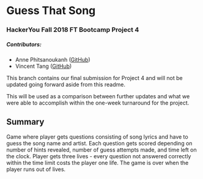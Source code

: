 # Guess That Song
### HackerYou Fall 2018 FT Bootcamp Project 4
##### Contributors:
- Anne Phitsanoukanh ([GitHub](github.com/annephits))
- Vincent Tang ([GitHub](github.com/vwstang))

This branch contains our final submission for Project 4 and will not be updated going forward aside from this readme.

This will be used as a comparison between further updates and what we were able to accomplish within the one-week turnaround for the project.

&NewLine;
&NewLine;

## Summary
Game where player gets questions consisting of song lyrics and have to guess the song name and artist.
Each question gets scored depending on number of hints revealed, number of guess attempts made, and time left on the clock.
Player gets three lives - every question not answered correctly within the time limit costs the player one life.
The game is over when the player runs out of lives.
